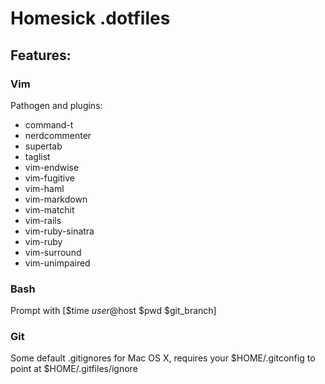 # Homesick .dotfiles

## Features:

### Vim

Pathogen and plugins:

* command-t
* nerdcommenter
* supertab
* taglist
* vim-endwise
* vim-fugitive
* vim-haml
* vim-markdown
* vim-matchit
* vim-rails
* vim-ruby-sinatra
* vim-ruby
* vim-surround
* vim-unimpaired

### Bash

Prompt with [$time $user@$host $pwd $git_branch]

### Git

Some default .gitignores for Mac OS X, requires your $HOME/.gitconfig to point at $HOME/.gitfiles/ignore
